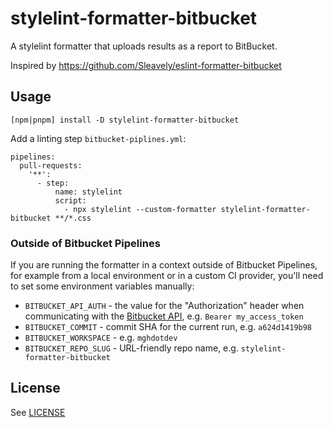 # stylelint-formatter-bitbucket

A stylelint formatter that uploads results as a report to BitBucket.

Inspired by https://github.com/Sleavely/eslint-formatter-bitbucket

## Usage

```
[npm|pnpm] install -D stylelint-formatter-bitbucket
```

Add a linting step `bitbucket-piplines.yml`:

```
pipelines:
  pull-requests:
    '**':
      - step:
          name: stylelint
          script:
            - npx stylelint --custom-formatter stylelint-formatter-bitbucket **/*.css
```

### Outside of Bitbucket Pipelines

If you are running the formatter in a context outside of Bitbucket Pipelines, for example from a local environment or in a custom CI provider, you'll need to set some environment variables manually:

* `BITBUCKET_API_AUTH` - the value for the "Authorization" header when communicating with the [Bitbucket API](https://developer.atlassian.com/cloud/bitbucket/rest/intro/#authentication), e.g. `Bearer my_access_token`
* `BITBUCKET_COMMIT` - commit SHA for the current run, e.g. `a624d1419b98`
* `BITBUCKET_WORKSPACE` - e.g. `mghdotdev`
* `BITBUCKET_REPO_SLUG` - URL-friendly repo name, e.g. `stylelint-formatter-bitbucket`

## License

See [LICENSE](./LICENSE)
